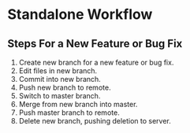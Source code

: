 # Standalone Workflow

## Steps For a New Feature or Bug Fix

1. Create new branch for a new feature or bug fix.
1. Edit files in new branch.
1. Commit into new branch.
1. Push new branch to remote.
1. Switch to master branch.
1. Merge from new branch into master.
1. Push master branch to remote.
1. Delete new branch, pushing deletion to server.
